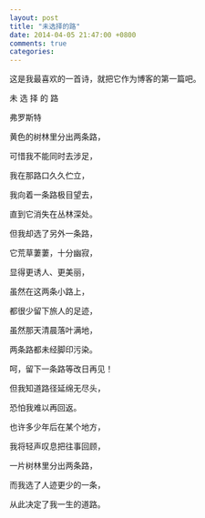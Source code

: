 ```yaml
---
layout: post
title: "未选择的路"
date: 2014-04-05 21:47:00 +0800
comments: true
categories: 
---
```

这是我最喜欢的一首诗，就把它作为博客的第一篇吧。

未 选 择 的 路 

弗罗斯特 

黄色的树林里分出两条路，  

可惜我不能同时去涉足，  

我在那路口久久伫立，  

我向着一条路极目望去，  

直到它消失在丛林深处。  

但我却选了另外一条路，  

它荒草萋萋，十分幽寂，  

显得更诱人、更美丽，  

虽然在这两条小路上，  

都很少留下旅人的足迹，  

虽然那天清晨落叶满地，  

两条路都未经脚印污染。  

呵，留下一条路等改日再见！  

但我知道路径延绵无尽头，  

恐怕我难以再回返。  

也许多少年后在某个地方，  

我将轻声叹息把往事回顾，  

一片树林里分出两条路，  

而我选了人迹更少的一条，  
 
从此决定了我一生的道路。

